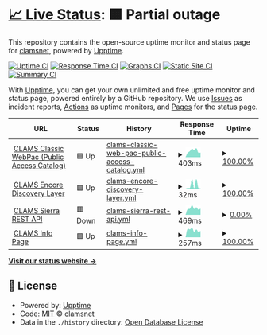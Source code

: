 # [📈 Live Status](https://clamsnet.github.io/upptime-reports): <!--live status--> **🟧 Partial outage**

This repository contains the open-source uptime monitor and status page for [clamsnet](https://clamsnet.github.io/upptime-reports), powered by [Upptime](https://github.com/upptime/upptime).

[![Uptime CI](https://github.com/clamsnet/upptime-reports/workflows/Uptime%20CI/badge.svg)](https://github.com/clamsnet/upptime-reports/actions?query=workflow%3A%22Uptime+CI%22)
[![Response Time CI](https://github.com/clamsnet/upptime-reports/workflows/Response%20Time%20CI/badge.svg)](https://github.com/clamsnet/upptime-reports/actions?query=workflow%3A%22Response+Time+CI%22)
[![Graphs CI](https://github.com/clamsnet/upptime-reports/workflows/Graphs%20CI/badge.svg)](https://github.com/clamsnet/upptime-reports/actions?query=workflow%3A%22Graphs+CI%22)
[![Static Site CI](https://github.com/clamsnet/upptime-reports/workflows/Static%20Site%20CI/badge.svg)](https://github.com/clamsnet/upptime-reports/actions?query=workflow%3A%22Static+Site+CI%22)
[![Summary CI](https://github.com/clamsnet/upptime-reports/workflows/Summary%20CI/badge.svg)](https://github.com/clamsnet/upptime-reports/actions?query=workflow%3A%22Summary+CI%22)

With [Upptime](https://upptime.js.org), you can get your own unlimited and free uptime monitor and status page, powered entirely by a GitHub repository. We use [Issues](https://github.com/clamsnet/upptime-reports/issues) as incident reports, [Actions](https://github.com/clamsnet/upptime-reports/actions) as uptime monitors, and [Pages](https://clamsnet.github.io/upptime-reports) for the status page.

<!--start: status pages-->
<!-- This summary is generated by Upptime (https://github.com/upptime/upptime) -->
<!-- Do not edit this manually, your changes will be overwritten -->
<!-- prettier-ignore -->
| URL | Status | History | Response Time | Uptime |
| --- | ------ | ------- | ------------- | ------ |
| <img alt="" src="https://icons.duckduckgo.com/ip3/library.clamsnet.org.ico" height="13"> [CLAMS Classic WebPac (Public Access Catalog)](https://library.clamsnet.org) | 🟩 Up | [clams-classic-web-pac-public-access-catalog.yml](https://github.com/clamsnet/upptime-reports/commits/HEAD/history/clams-classic-web-pac-public-access-catalog.yml) | <details><summary><img alt="Response time graph" src="./graphs/clams-classic-web-pac-public-access-catalog/response-time-week.png" height="20"> 403ms</summary><br><a href="https://clamsnet.github.io/upptime-reports/history/clams-classic-web-pac-public-access-catalog"><img alt="Response time 462" src="https://img.shields.io/endpoint?url=https%3A%2F%2Fraw.githubusercontent.com%2Fclamsnet%2Fupptime-reports%2FHEAD%2Fapi%2Fclams-classic-web-pac-public-access-catalog%2Fresponse-time.json"></a><br><a href="https://clamsnet.github.io/upptime-reports/history/clams-classic-web-pac-public-access-catalog"><img alt="24-hour response time 492" src="https://img.shields.io/endpoint?url=https%3A%2F%2Fraw.githubusercontent.com%2Fclamsnet%2Fupptime-reports%2FHEAD%2Fapi%2Fclams-classic-web-pac-public-access-catalog%2Fresponse-time-day.json"></a><br><a href="https://clamsnet.github.io/upptime-reports/history/clams-classic-web-pac-public-access-catalog"><img alt="7-day response time 403" src="https://img.shields.io/endpoint?url=https%3A%2F%2Fraw.githubusercontent.com%2Fclamsnet%2Fupptime-reports%2FHEAD%2Fapi%2Fclams-classic-web-pac-public-access-catalog%2Fresponse-time-week.json"></a><br><a href="https://clamsnet.github.io/upptime-reports/history/clams-classic-web-pac-public-access-catalog"><img alt="30-day response time 464" src="https://img.shields.io/endpoint?url=https%3A%2F%2Fraw.githubusercontent.com%2Fclamsnet%2Fupptime-reports%2FHEAD%2Fapi%2Fclams-classic-web-pac-public-access-catalog%2Fresponse-time-month.json"></a><br><a href="https://clamsnet.github.io/upptime-reports/history/clams-classic-web-pac-public-access-catalog"><img alt="1-year response time 462" src="https://img.shields.io/endpoint?url=https%3A%2F%2Fraw.githubusercontent.com%2Fclamsnet%2Fupptime-reports%2FHEAD%2Fapi%2Fclams-classic-web-pac-public-access-catalog%2Fresponse-time-year.json"></a></details> | <details><summary><a href="https://clamsnet.github.io/upptime-reports/history/clams-classic-web-pac-public-access-catalog">100.00%</a></summary><a href="https://clamsnet.github.io/upptime-reports/history/clams-classic-web-pac-public-access-catalog"><img alt="All-time uptime 99.93%" src="https://img.shields.io/endpoint?url=https%3A%2F%2Fraw.githubusercontent.com%2Fclamsnet%2Fupptime-reports%2FHEAD%2Fapi%2Fclams-classic-web-pac-public-access-catalog%2Fuptime.json"></a><br><a href="https://clamsnet.github.io/upptime-reports/history/clams-classic-web-pac-public-access-catalog"><img alt="24-hour uptime 100.00%" src="https://img.shields.io/endpoint?url=https%3A%2F%2Fraw.githubusercontent.com%2Fclamsnet%2Fupptime-reports%2FHEAD%2Fapi%2Fclams-classic-web-pac-public-access-catalog%2Fuptime-day.json"></a><br><a href="https://clamsnet.github.io/upptime-reports/history/clams-classic-web-pac-public-access-catalog"><img alt="7-day uptime 100.00%" src="https://img.shields.io/endpoint?url=https%3A%2F%2Fraw.githubusercontent.com%2Fclamsnet%2Fupptime-reports%2FHEAD%2Fapi%2Fclams-classic-web-pac-public-access-catalog%2Fuptime-week.json"></a><br><a href="https://clamsnet.github.io/upptime-reports/history/clams-classic-web-pac-public-access-catalog"><img alt="30-day uptime 100.00%" src="https://img.shields.io/endpoint?url=https%3A%2F%2Fraw.githubusercontent.com%2Fclamsnet%2Fupptime-reports%2FHEAD%2Fapi%2Fclams-classic-web-pac-public-access-catalog%2Fuptime-month.json"></a><br><a href="https://clamsnet.github.io/upptime-reports/history/clams-classic-web-pac-public-access-catalog"><img alt="1-year uptime 99.93%" src="https://img.shields.io/endpoint?url=https%3A%2F%2Fraw.githubusercontent.com%2Fclamsnet%2Fupptime-reports%2FHEAD%2Fapi%2Fclams-classic-web-pac-public-access-catalog%2Fuptime-year.json"></a></details>
| <img alt="" src="https://icons.duckduckgo.com/ip3/null.ico" height="13"> [CLAMS Encore Discovery Layer](54.85.49.242) | 🟩 Up | [clams-encore-discovery-layer.yml](https://github.com/clamsnet/upptime-reports/commits/HEAD/history/clams-encore-discovery-layer.yml) | <details><summary><img alt="Response time graph" src="./graphs/clams-encore-discovery-layer/response-time-week.png" height="20"> 32ms</summary><br><a href="https://clamsnet.github.io/upptime-reports/history/clams-encore-discovery-layer"><img alt="Response time 36" src="https://img.shields.io/endpoint?url=https%3A%2F%2Fraw.githubusercontent.com%2Fclamsnet%2Fupptime-reports%2FHEAD%2Fapi%2Fclams-encore-discovery-layer%2Fresponse-time.json"></a><br><a href="https://clamsnet.github.io/upptime-reports/history/clams-encore-discovery-layer"><img alt="24-hour response time 69" src="https://img.shields.io/endpoint?url=https%3A%2F%2Fraw.githubusercontent.com%2Fclamsnet%2Fupptime-reports%2FHEAD%2Fapi%2Fclams-encore-discovery-layer%2Fresponse-time-day.json"></a><br><a href="https://clamsnet.github.io/upptime-reports/history/clams-encore-discovery-layer"><img alt="7-day response time 32" src="https://img.shields.io/endpoint?url=https%3A%2F%2Fraw.githubusercontent.com%2Fclamsnet%2Fupptime-reports%2FHEAD%2Fapi%2Fclams-encore-discovery-layer%2Fresponse-time-week.json"></a><br><a href="https://clamsnet.github.io/upptime-reports/history/clams-encore-discovery-layer"><img alt="30-day response time 34" src="https://img.shields.io/endpoint?url=https%3A%2F%2Fraw.githubusercontent.com%2Fclamsnet%2Fupptime-reports%2FHEAD%2Fapi%2Fclams-encore-discovery-layer%2Fresponse-time-month.json"></a><br><a href="https://clamsnet.github.io/upptime-reports/history/clams-encore-discovery-layer"><img alt="1-year response time 36" src="https://img.shields.io/endpoint?url=https%3A%2F%2Fraw.githubusercontent.com%2Fclamsnet%2Fupptime-reports%2FHEAD%2Fapi%2Fclams-encore-discovery-layer%2Fresponse-time-year.json"></a></details> | <details><summary><a href="https://clamsnet.github.io/upptime-reports/history/clams-encore-discovery-layer">100.00%</a></summary><a href="https://clamsnet.github.io/upptime-reports/history/clams-encore-discovery-layer"><img alt="All-time uptime 100.00%" src="https://img.shields.io/endpoint?url=https%3A%2F%2Fraw.githubusercontent.com%2Fclamsnet%2Fupptime-reports%2FHEAD%2Fapi%2Fclams-encore-discovery-layer%2Fuptime.json"></a><br><a href="https://clamsnet.github.io/upptime-reports/history/clams-encore-discovery-layer"><img alt="24-hour uptime 100.00%" src="https://img.shields.io/endpoint?url=https%3A%2F%2Fraw.githubusercontent.com%2Fclamsnet%2Fupptime-reports%2FHEAD%2Fapi%2Fclams-encore-discovery-layer%2Fuptime-day.json"></a><br><a href="https://clamsnet.github.io/upptime-reports/history/clams-encore-discovery-layer"><img alt="7-day uptime 100.00%" src="https://img.shields.io/endpoint?url=https%3A%2F%2Fraw.githubusercontent.com%2Fclamsnet%2Fupptime-reports%2FHEAD%2Fapi%2Fclams-encore-discovery-layer%2Fuptime-week.json"></a><br><a href="https://clamsnet.github.io/upptime-reports/history/clams-encore-discovery-layer"><img alt="30-day uptime 100.00%" src="https://img.shields.io/endpoint?url=https%3A%2F%2Fraw.githubusercontent.com%2Fclamsnet%2Fupptime-reports%2FHEAD%2Fapi%2Fclams-encore-discovery-layer%2Fuptime-month.json"></a><br><a href="https://clamsnet.github.io/upptime-reports/history/clams-encore-discovery-layer"><img alt="1-year uptime 100.00%" src="https://img.shields.io/endpoint?url=https%3A%2F%2Fraw.githubusercontent.com%2Fclamsnet%2Fupptime-reports%2FHEAD%2Fapi%2Fclams-encore-discovery-layer%2Fuptime-year.json"></a></details>
| <img alt="" src="https://icons.duckduckgo.com/ip3/clamsnet.org.ico" height="13"> [CLAMS Sierra REST API](https://clamsnet.org/iii/sierra-api/about) | 🟥 Down | [clams-sierra-rest-api.yml](https://github.com/clamsnet/upptime-reports/commits/HEAD/history/clams-sierra-rest-api.yml) | <details><summary><img alt="Response time graph" src="./graphs/clams-sierra-rest-api/response-time-week.png" height="20"> 469ms</summary><br><a href="https://clamsnet.github.io/upptime-reports/history/clams-sierra-rest-api"><img alt="Response time 297" src="https://img.shields.io/endpoint?url=https%3A%2F%2Fraw.githubusercontent.com%2Fclamsnet%2Fupptime-reports%2FHEAD%2Fapi%2Fclams-sierra-rest-api%2Fresponse-time.json"></a><br><a href="https://clamsnet.github.io/upptime-reports/history/clams-sierra-rest-api"><img alt="24-hour response time 489" src="https://img.shields.io/endpoint?url=https%3A%2F%2Fraw.githubusercontent.com%2Fclamsnet%2Fupptime-reports%2FHEAD%2Fapi%2Fclams-sierra-rest-api%2Fresponse-time-day.json"></a><br><a href="https://clamsnet.github.io/upptime-reports/history/clams-sierra-rest-api"><img alt="7-day response time 469" src="https://img.shields.io/endpoint?url=https%3A%2F%2Fraw.githubusercontent.com%2Fclamsnet%2Fupptime-reports%2FHEAD%2Fapi%2Fclams-sierra-rest-api%2Fresponse-time-week.json"></a><br><a href="https://clamsnet.github.io/upptime-reports/history/clams-sierra-rest-api"><img alt="30-day response time 470" src="https://img.shields.io/endpoint?url=https%3A%2F%2Fraw.githubusercontent.com%2Fclamsnet%2Fupptime-reports%2FHEAD%2Fapi%2Fclams-sierra-rest-api%2Fresponse-time-month.json"></a><br><a href="https://clamsnet.github.io/upptime-reports/history/clams-sierra-rest-api"><img alt="1-year response time 297" src="https://img.shields.io/endpoint?url=https%3A%2F%2Fraw.githubusercontent.com%2Fclamsnet%2Fupptime-reports%2FHEAD%2Fapi%2Fclams-sierra-rest-api%2Fresponse-time-year.json"></a></details> | <details><summary><a href="https://clamsnet.github.io/upptime-reports/history/clams-sierra-rest-api">0.00%</a></summary><a href="https://clamsnet.github.io/upptime-reports/history/clams-sierra-rest-api"><img alt="All-time uptime 86.30%" src="https://img.shields.io/endpoint?url=https%3A%2F%2Fraw.githubusercontent.com%2Fclamsnet%2Fupptime-reports%2FHEAD%2Fapi%2Fclams-sierra-rest-api%2Fuptime.json"></a><br><a href="https://clamsnet.github.io/upptime-reports/history/clams-sierra-rest-api"><img alt="24-hour uptime 0.00%" src="https://img.shields.io/endpoint?url=https%3A%2F%2Fraw.githubusercontent.com%2Fclamsnet%2Fupptime-reports%2FHEAD%2Fapi%2Fclams-sierra-rest-api%2Fuptime-day.json"></a><br><a href="https://clamsnet.github.io/upptime-reports/history/clams-sierra-rest-api"><img alt="7-day uptime 0.00%" src="https://img.shields.io/endpoint?url=https%3A%2F%2Fraw.githubusercontent.com%2Fclamsnet%2Fupptime-reports%2FHEAD%2Fapi%2Fclams-sierra-rest-api%2Fuptime-week.json"></a><br><a href="https://clamsnet.github.io/upptime-reports/history/clams-sierra-rest-api"><img alt="30-day uptime 0.00%" src="https://img.shields.io/endpoint?url=https%3A%2F%2Fraw.githubusercontent.com%2Fclamsnet%2Fupptime-reports%2FHEAD%2Fapi%2Fclams-sierra-rest-api%2Fuptime-month.json"></a><br><a href="https://clamsnet.github.io/upptime-reports/history/clams-sierra-rest-api"><img alt="1-year uptime 86.30%" src="https://img.shields.io/endpoint?url=https%3A%2F%2Fraw.githubusercontent.com%2Fclamsnet%2Fupptime-reports%2FHEAD%2Fapi%2Fclams-sierra-rest-api%2Fuptime-year.json"></a></details>
| <img alt="" src="https://icons.duckduckgo.com/ip3/info.clamsnet.org.ico" height="13"> [CLAMS Info Page](https://info.clamsnet.org) | 🟩 Up | [clams-info-page.yml](https://github.com/clamsnet/upptime-reports/commits/HEAD/history/clams-info-page.yml) | <details><summary><img alt="Response time graph" src="./graphs/clams-info-page/response-time-week.png" height="20"> 257ms</summary><br><a href="https://clamsnet.github.io/upptime-reports/history/clams-info-page"><img alt="Response time 1760" src="https://img.shields.io/endpoint?url=https%3A%2F%2Fraw.githubusercontent.com%2Fclamsnet%2Fupptime-reports%2FHEAD%2Fapi%2Fclams-info-page%2Fresponse-time.json"></a><br><a href="https://clamsnet.github.io/upptime-reports/history/clams-info-page"><img alt="24-hour response time 357" src="https://img.shields.io/endpoint?url=https%3A%2F%2Fraw.githubusercontent.com%2Fclamsnet%2Fupptime-reports%2FHEAD%2Fapi%2Fclams-info-page%2Fresponse-time-day.json"></a><br><a href="https://clamsnet.github.io/upptime-reports/history/clams-info-page"><img alt="7-day response time 257" src="https://img.shields.io/endpoint?url=https%3A%2F%2Fraw.githubusercontent.com%2Fclamsnet%2Fupptime-reports%2FHEAD%2Fapi%2Fclams-info-page%2Fresponse-time-week.json"></a><br><a href="https://clamsnet.github.io/upptime-reports/history/clams-info-page"><img alt="30-day response time 223" src="https://img.shields.io/endpoint?url=https%3A%2F%2Fraw.githubusercontent.com%2Fclamsnet%2Fupptime-reports%2FHEAD%2Fapi%2Fclams-info-page%2Fresponse-time-month.json"></a><br><a href="https://clamsnet.github.io/upptime-reports/history/clams-info-page"><img alt="1-year response time 1760" src="https://img.shields.io/endpoint?url=https%3A%2F%2Fraw.githubusercontent.com%2Fclamsnet%2Fupptime-reports%2FHEAD%2Fapi%2Fclams-info-page%2Fresponse-time-year.json"></a></details> | <details><summary><a href="https://clamsnet.github.io/upptime-reports/history/clams-info-page">100.00%</a></summary><a href="https://clamsnet.github.io/upptime-reports/history/clams-info-page"><img alt="All-time uptime 99.98%" src="https://img.shields.io/endpoint?url=https%3A%2F%2Fraw.githubusercontent.com%2Fclamsnet%2Fupptime-reports%2FHEAD%2Fapi%2Fclams-info-page%2Fuptime.json"></a><br><a href="https://clamsnet.github.io/upptime-reports/history/clams-info-page"><img alt="24-hour uptime 100.00%" src="https://img.shields.io/endpoint?url=https%3A%2F%2Fraw.githubusercontent.com%2Fclamsnet%2Fupptime-reports%2FHEAD%2Fapi%2Fclams-info-page%2Fuptime-day.json"></a><br><a href="https://clamsnet.github.io/upptime-reports/history/clams-info-page"><img alt="7-day uptime 100.00%" src="https://img.shields.io/endpoint?url=https%3A%2F%2Fraw.githubusercontent.com%2Fclamsnet%2Fupptime-reports%2FHEAD%2Fapi%2Fclams-info-page%2Fuptime-week.json"></a><br><a href="https://clamsnet.github.io/upptime-reports/history/clams-info-page"><img alt="30-day uptime 100.00%" src="https://img.shields.io/endpoint?url=https%3A%2F%2Fraw.githubusercontent.com%2Fclamsnet%2Fupptime-reports%2FHEAD%2Fapi%2Fclams-info-page%2Fuptime-month.json"></a><br><a href="https://clamsnet.github.io/upptime-reports/history/clams-info-page"><img alt="1-year uptime 99.98%" src="https://img.shields.io/endpoint?url=https%3A%2F%2Fraw.githubusercontent.com%2Fclamsnet%2Fupptime-reports%2FHEAD%2Fapi%2Fclams-info-page%2Fuptime-year.json"></a></details>

<!--end: status pages-->

[**Visit our status website →**](https://clamsnet.github.io/upptime-reports)

## 📄 License

- Powered by: [Upptime](https://github.com/upptime/upptime)
- Code: [MIT](./LICENSE) © [clamsnet](https://clamsnet.github.io/upptime-reports)
- Data in the `./history` directory: [Open Database License](https://opendatacommons.org/licenses/odbl/1-0/)

